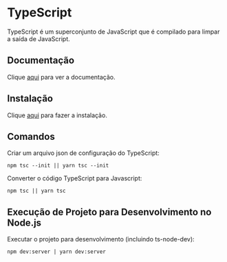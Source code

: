 # TypeScript

TypeScript é um superconjunto de JavaScript que é compilado para limpar a saída de JavaScript.

## Documentação

Clique [aqui](https://github.com/Microsoft/TypeScript) para ver a documentação.

## Instalação

Clique [aqui](https://www.npmjs.com/package/typescript) para fazer a instalação.

## Comandos

Criar um arquivo json de configuração do TypeScript:

```
npm tsc --init || yarn tsc --init
```

Converter o código TypeScript para Javascript:

```
npm tsc || yarn tsc
```

## Execução de Projeto para Desenvolvimento no Node.js

Executar o projeto para desenvolvimento (incluindo ts-node-dev):

```
npm dev:server | yarn dev:server
```


